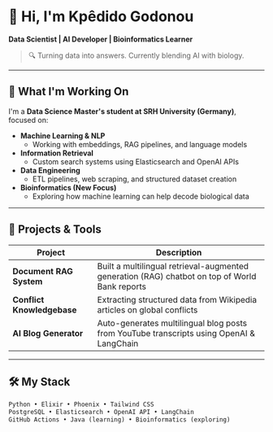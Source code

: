 # 👋 Hi, I'm Kpêdido Godonou

**Data Scientist | AI Developer | Bioinformatics Learner**

> 🔍 Turning data into answers. Currently blending AI with biology.

---

## 🤖 What I'm Working On

I'm a **Data Science Master's student at SRH University (Germany)**, focused on:

- **Machine Learning & NLP**  
  - Working with embeddings, RAG pipelines, and language models  
- **Information Retrieval**  
  - Custom search systems using Elasticsearch and OpenAI APIs  
- **Data Engineering**  
  - ETL pipelines, web scraping, and structured dataset creation  
- **Bioinformatics (New Focus)**  
  - Exploring how machine learning can help decode biological data

---

## 📌 Projects & Tools

| Project | Description |
|--------|-------------|
| **Document RAG System** | Built a multilingual retrieval-augmented generation (RAG) chatbot on top of World Bank reports |
| **Conflict Knowledgebase** | Extracting structured data from Wikipedia articles on global conflicts |
| **AI Blog Generator** | Auto-generates multilingual blog posts from YouTube transcripts using OpenAI & LangChain |

---

## 🛠 My Stack

```txt
Python • Elixir • Phoenix • Tailwind CSS  
PostgreSQL • Elasticsearch • OpenAI API • LangChain  
GitHub Actions • Java (learning) • Bioinformatics (exploring)

